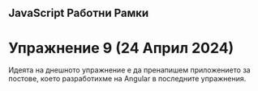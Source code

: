## JavaScript Работни Рамки
# Упражнение 9 (24 Април 2024)

Идеята на днешното упражнение е да пренапишем приложението за постове, което разработихме на Angular в последните упражнения.
